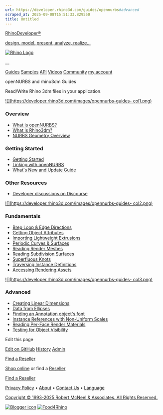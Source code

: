 ```yaml
---
url: https://developer.rhino3d.com/guides/opennurbs#advanced
scraped_at: 2025-09-08T15:51:33.829550
title: Untitled
---
```


[RhinoDeveloper®](/)

[design, model, present, analyze, realize...](/)

[![Rhino Logo](https://developer.rhino3d.com/images/rhinodevlogo.png)](/)

__

[Guides](https://developer.rhino3d.com/guides)
[Samples](https://developer.rhino3d.com/samples)
[API](https://developer.rhino3d.com/api)
[Videos](https://developer.rhino3d.com/videos)
[Community](https://discourse.mcneel.com/c/rhino-developer) [my account
](https://www.rhino3d.com/my-account/ "Manage your account, licenses, and
teams")

openNURBS and rhino3dm Guides

Read/Write Rhino 3dm files in your application.

[![](https://developer.rhino3d.com/images/opennurbs-guides-
col1.png)](https://developer.rhino3d.com/guides/opennurbs/what-is-opennurbs/)

### Overview

  * [What is openNURBS?](https://developer.rhino3d.com/guides/opennurbs/what-is-opennurbs/ "This guide gives an overview of the openNURBS toolkit.")
  * [What is Rhino3dm?](https://developer.rhino3d.com/guides/opennurbs/what-is-rhino3dmio/ "This guide covers Rhino3dm builds of openNURBS.")
  * [NURBS Geometry Overview](https://developer.rhino3d.com/guides/opennurbs/nurbs-geometry-overview/ "This guide is brief overview of NURBS geometry from a mathematical and technical perspective.")

### Getting Started

  * [Getting Started](https://developer.rhino3d.com/guides/opennurbs/getting-started/ "This guide explains how to use the openNURBS C++ toolkit in your project.")
  * [Linking with openNURBS](https://developer.rhino3d.com/guides/opennurbs/linking-with-opennurbs/ "This guide discusses openNURBS linking.")
  * [What's New and Update Guide](https://developer.rhino3d.com/guides/opennurbs/migration-guide/ "This guide contains information to help you use the current version of openNURBS.")

### Other Resources

  * [Developer discussions on Discourse](https://discourse.mcneel.com/c/opennurbs)

[![](https://developer.rhino3d.com/images/opennurbs-guides-
col2.png)](https://developer.rhino3d.com/guides/opennurbs/data-from-ellipses/)

### Fundamentals

  * [Brep Loop & Edge Directions](https://developer.rhino3d.com/guides/opennurbs/brep-loop-edge-directions/ "This guide discusses Brep loop end edge directions in the openNURBS toolkit.")
  * [Getting Object Attributes](https://developer.rhino3d.com/guides/opennurbs/getting-object-attributes/ "This guide demonstrates how to obtain attributes from model geometry objects.")
  * [Importing Lightweight Extrusions](https://developer.rhino3d.com/guides/opennurbs/importing-lightweight-extrusions/ "This guide demonstrates how to convert openNURBS Lightweight Extrusion objects into Breps for importing.")
  * [Periodic Curves & Surfaces](https://developer.rhino3d.com/guides/opennurbs/periodic-curves-and-surfaces/ "This guide discusses periodic curves and surfaces and openNURBS toolkit.")
  * [Reading Render Meshes](https://developer.rhino3d.com/guides/opennurbs/reading-render-meshes/ "This brief guide describes how to read render meshes using the openNURBS toolkit.")
  * [Reading Subdivision Surfaces](https://developer.rhino3d.com/guides/opennurbs/reading-subdivision-surfaces/ "This brief guide describes how to read subdivision surfaces using the openNURBS toolkit.")
  * [Superfluous Knots](https://developer.rhino3d.com/guides/opennurbs/superfluous-knots/ "This guide discusses superfluous knots and the openNURBS toolkit.")
  * [Traversing Instance Definitions](https://developer.rhino3d.com/guides/opennurbs/traverse-instance-definitions/ "This brief guide describes how to read instance definitions using the openNURBS toolkit.")
  * [Accessing Rendering Assets](https://developer.rhino3d.com/guides/opennurbs/accessing-rendering-assets/ "OpenNURBS and Rhino3dm provide direct access to rendering information without the need for Rhino.")

[![](https://developer.rhino3d.com/images/opennurbs-guides-
col3.png)](https://developer.rhino3d.com/guides/opennurbs/superfluous-knots/)

### Advanced

  * [Creating Linear Dimensions](https://developer.rhino3d.com/guides/opennurbs/creating-linear-dimensions/ "This guide demonstrates how to create linear dimensions using openNURBS.")
  * [Data from Ellipses](https://developer.rhino3d.com/guides/opennurbs/data-from-ellipses/ "This guide discusses ellipses and their representation in openNURBS.")
  * [Finding an Annotation object's font](https://developer.rhino3d.com/guides/opennurbs/finding-annotation-font/ "This guide demonstrates how to get an Annotation object's font using openNURBS.")
  * [Instance References with Non-Uniform Scales](https://developer.rhino3d.com/guides/opennurbs/instance-references-with-non-uniform-scales/ "This guide discusses non-uniform scaling issues when using the openNURBS toolkit")
  * [Reading Per-Face Render Materials](https://developer.rhino3d.com/guides/opennurbs/reading-per-face-render-materials/ "This brief guide describes how to read render materials from Brep faces using the openNURBS toolkit.")
  * [Testing for Object Visibility](https://developer.rhino3d.com/guides/opennurbs/testing-object-visibility/ "This guide demonstrates how to detect whether or not an object is visible using openNURBS.")

Edit this page

[ Edit on
GitHub](https://github.com/mcneel/developer.rhino3d.com/edit/master/content/en/guides/opennurbs/_index.md)
[
History](https://github.com/mcneel/developer.rhino3d.com/commits/master/content/en/guides/opennurbs/_index.md)
[ Admin](https://developer.rhino3d.com/admin)

[Find a Reseller](https://www.rhino3d.com/sales)

[Shop online](https://www.rhino3d.com/store) or find a
[Reseller](https://www.rhino3d.com/sales)

[Find a Reseller](https://www.rhino3d.com/sales)

[Privacy Policy](https://www.rhino3d.com/privacy) •
[About](https://www.rhino3d.com/mcneel/about) • [Contact
Us](https://www.rhino3d.com/mcneel/contact) • [
Language](https://www.rhino3d.com/language "Change to a different region or
language")

[Copyright © 1993-2025 Robert McNeel & Associates. All Rights
Reserved.](https://www.rhino3d.com/mcneel/about)

[](https://www.facebook.com/McNeelRhinoceros/)
[](https://twitter.com/bobmcneel) [](https://www.linkedin.com/groups/75313/)
[](https://www.youtube.com/user/RhinoGuide/videos) [](https://vimeo.com/rhino)
[![Blogger
icon](https://developer.rhino3d.com/images/blogger.svg)](http://blog.rhino3d.com/)
[![Food4Rhino](https://developer.rhino3d.com/images/f4r_icon_01.svg)](https://www.food4rhino.com)

